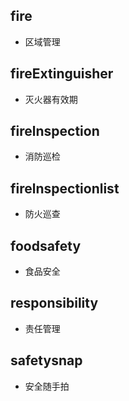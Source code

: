 
## fire
- 区域管理

## fireExtinguisher
- 灭火器有效期
## firelnspection
- 消防巡检
## firelnspectionlist
- 防火巡查
## foodsafety
- 食品安全
## responsibility
- 责任管理
## safetysnap
- 安全随手拍

